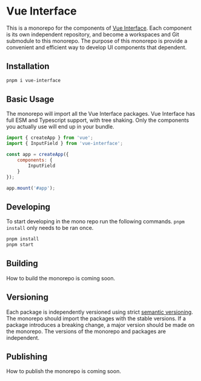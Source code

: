 # Vue Interface

This is a monorepo for the components of [Vue Interface](https://github.com/vue-interface). Each component is its own independent repository, and become a workspaces and Git submodule to this monorepo. The purpose of this monorepo is provide a convenient and efficient way to develop UI components that dependent.

## Installation

```bash
pnpm i vue-interface
```

## Basic Usage

The monorepo will import all the Vue Interface packages. Vue Interface has full ESM and Typescript support, with tree shaking. Only the components you actually use will end up in your bundle.

```js
import { createApp } from 'vue';
import { InputField } from 'vue-interface';

const app = createApp({
    components: {
        InputField
    }
});

app.mount('#app');
```

## Developing

To start developing in the mono repo run the following commands. `pnpm install` only needs to be ran once.

```bash
pnpm install
pnpm start
```

## Building

How to build the monorepo is coming soon.

## Versioning

Each package is independently versioned using strict [semantic versioning](https://semver.org/). The monorepo should import the packages with the stable versions. If a package introduces a breaking change, a major version should be made on the monorepo. The versions of the monorepo and packages are independent.

## Publishing

How to publish the monorepo is coming soon.
